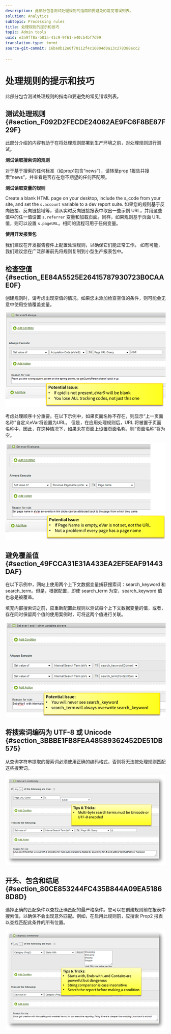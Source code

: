```yaml
---
description: 此部分包含测试处理规则的指南和要避免的常见错误列表。
solution: Analytics
subtopic: Processing rules
title: 处理规则的提示和技巧
topic: Admin tools
uuid: e3a9ff8a-b81a-41c9-9f61-e40cb4bf7d99
translation-type: tm+mt
source-git-commit: 16ba0b12e0f70112f4c10804d0a13c278388ecc2

---
```



# 处理规则的提示和技巧

此部分包含测试处理规则的指南和要避免的常见错误列表。

## 测试处理规则 {#section_F092D2FECDE24082AE9FC6F8BE87F29F}

此部分介绍的内容有助于在将处理规则部署到生产环境之前，对处理规则进行测试。

**测试读取搜索词的规则**

对于基于搜索的任何标准（如prop1包含“news”），请转至prop 1报告并搜索“news”，并查看是否存在您不期望的任何匹配项。

**测试读取变量的规则**

Create a blank HTML page on your desktop, include the s_code from your site, and set the `s.account` variable to a dev report suite. 如果您的规则基于反向链接、反向链接域等，请从实时反向链接报表中取出一些示例 URL，并用这些值中的任一值设置 `s.referrer` 变量和加载页面。同样，如果规则基于页面 URL 值，则可以设置 `s.pageURL`。相同的流程可用于任何变量。

**使用开发报表包**

我们建议在开发报告套件上配置处理规则，以确保它们能正常工作。 如有可能，我们建议您在广泛部署前先将规则复制到小型生产报表包中。

## 检查空值 {#section_EE84A5525E26415787930723B0CAAE0F}

创建规则时，请考虑出现空值的情况。如果您未添加检查空值的条件，则可能会无意中使用空值覆盖变量。

![](assets/tips-set-value-acquisition-code.png)

考虑处理顺序十分重要。在以下示例中，如果页面名称不存在，则显示“上一页面名称”自定义eVar将设置为URL。 但是，在应用处理规则后，URL 将被置于页面名称中，因此，在这种情况下，如果未在页面上设置页面名称，则“页面名称”将为空。

![](assets/tips-copy-page-name-to-evar.png)

## 避免覆盖值 {#section_49FCCA31E31A433EA2EF5EAF91443DAF}

在以下示例中，网站上使用两个上下文数据变量捕获搜索词：search_keyword 和 search_term。但是，根据配置，即使 search_term 为空，search_keyword 值也总是被覆盖。

填充内部搜索词之前，应重新配置此规则以测试每个上下文数据变量的值，或者，存在同时保留两个值的使用案例时，可将这两个值进行关联。

![](assets/tips-search-keyword.png)

## 将搜索词编码为 UTF-8 或 Unicode {#section_3BBBE1FB8FEA48589362452DE51DB575}

从查询字符串提取的搜索词必须使用正确的编码格式，否则将无法按处理规则匹配这些搜索词。

![](assets/tips-multibyte.png)

## 开头、包含和结尾 {#section_80CE853244FC435B844A09EA51868D8D}

选择正确的匹配条件以查找正确匹配的最严格条件。您可以在创建规则前在报表中搜索值，以确保不会出现意外匹配。例如，在启用此规则前，应搜索 Prop2 报表以查找匹配此条件的所有位置。

![](assets/tips-startswith.png)
